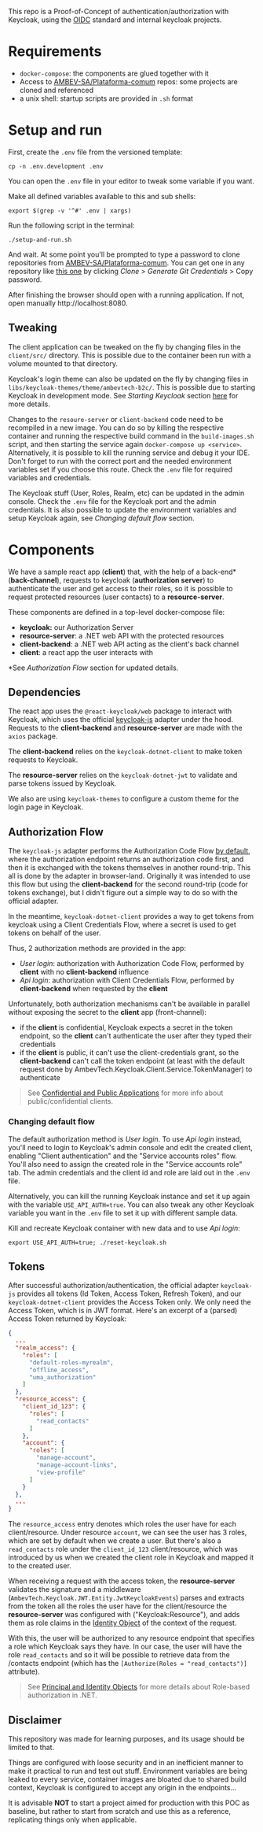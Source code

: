 This repo is a Proof-of-Concept of authentication/authorization with Keycloak, using the [OIDC](https://openid.net/connect/) standard and internal keycloak projects.

# Requirements

- `docker-compose`: the components are glued together with it
- Access to [AMBEV-SA/Plataforma-comum](https://AMBEV-SA@dev.azure.com/AMBEV-SA/Plataforma-comum/) repos: some projects are cloned and referenced
- a unix shell: startup scripts are provided in `.sh` format

# Setup and run

First, create the `.env` file from the versioned template:
```shell
cp -n .env.development .env
```

You can open the `.env` file in your editor to tweak some variable if you want.

Make all defined variables available to this and sub shells:
```shell
export $(grep -v '^#' .env | xargs)
```

Run the following script in the terminal:
```shell
./setup-and-run.sh
```

And wait. At some point you'll be prompted to type a password to clone repositories from [AMBEV-SA/Plataforma-comum](https://AMBEV-SA@dev.azure.com/AMBEV-SA/Plataforma-comum/). You can get one in any repository like [this one](https://dev.azure.com/AMBEV-SA/Plataforma-comum/_git/keycloak-themes) by clicking *Clone* > *Generate Git Credentials* > Copy password.

After finishing the browser should open with a running application. If not, open manually http://localhost:8080.

## Tweaking

The client application can be tweaked on the fly by changing files in the `client/src/` directory. This is possible due to the container been run with a volume mounted to that directory.

Keycloak's login theme can also be updated on the fly by changing files in `libs/keycloak-themes/theme/ambevtech-b2c/`. This is possible due to starting Keycloak in development mode. See *Starting Keycloak* section [here](https://www.keycloak.org/server/configuration) for more details.

Changes to the `resoure-server` or `client-backend` code need to be recompiled in a new image. You can do so by killing the respective container and running the respective build command in the `build-images.sh` script, and then starting the service again `docker-compose up <service>`. Alternatively, it is possible to kill the running service and debug it your IDE. Don't forget to run with the correct port and the needed environment variables set if you choose this route. Check the `.env` file for required variables and credentials.

The Keycloak stuff (User, Roles, Realm, etc) can be updated in the admin console. Check the `.env` file for the Keycloak port and the admin credentials. It is also possible to update the environment variables and setup Keycloak again, see *Changing default flow* section.

# Components

We have a sample react app (**client**) that, with the help of a back-end* (**back-channel**), requests to keycloak (**authorization server**) to authenticate the user and get access to their roles, so it is possible to request protected resources (user contacts) to a **resource-server**.

These components are defined in a top-level docker-compose file:
 - **keycloak:** our Authorization Server
 - **resource-server**: a .NET web API with the protected resources
 - **client-backend**: a .NET web API acting as the client's back channel
 - **client**: a react app the user interacts with

\*See *Authorization Flow* section for updated details.

## Dependencies

The react app uses the `@react-keycloak/web` package to interact with Keycloak, which uses the official [keycloak-js](https://www.keycloak.org/docs/latest/securing_apps/#_javascript_adapter) adapter under the hood. Requests to the **client-backend** and **resource-server** are made with the `axios` package.

The **client-backend** relies on the `keycloak-dotnet-client` to make token requests to Keycloak.

The **resource-server** relies on the `keycloak-dotnet-jwt` to validate and parse tokens issued by
Keycloak.

We also are using `keycloak-themes` to configure a custom theme for the login page in Keycloak.

## Authorization Flow

The `keycloak-js` adapter performs the Authorization Code Flow [by default](https://github.com/keycloak/keycloak-documentation/blob/main/securing_apps/topics/oidc/javascript-adapter.adoc#implicit-and-hybrid-flow), where the authorization endpoint returns an authorization code first, and then it is exchanged with the tokens themselves in another round-trip. This all is done by the adapter in browser-land. Originally it was intended to use this flow but using the **client-backend** for the second round-trip (code for tokens exchange), but I didn't figure out a simple way to do so with the official adapter.

In the meantime, `keycloak-dotnet-client` provides a way to get tokens from keycloak using a Client Credentials Flow, where a secret is used to get tokens on behalf of the user.

Thus, 2 authorization methods are provided in the app:
 - *User login*: authorization with Authorization Code Flow, performed by **client** with no **client-backend** influence
 - *Api login*: authorization with Client Credentials Flow, performed by **client-backend** when requested by the **client**

Unfortunately, both authorization mechanisms can't be available in parallel without exposing the secret to the **client** app (front-channel):
 - if the **client** is confidential, Keycloak expects a secret in the token endpoint, so the **client** can't authenticate the user after they typed their credentials
 - if the **client** is public, it can't use the client-credentials grant, so the **client-backend** can't call the token endpoint (at least with the default request done by AmbevTech.Keycloak.Client.Service.TokenManager) to authenticate

> See [Confidential and Public Applications](https://auth0.com/docs/get-started/applications/confidential-and-public-applications) for more info about public/confidential clients.

### Changing default flow

The default authorization method is *User login*. To use *Api login* instead, you'll need to login to Keycloak's admin console and edit the created client, enabling "Client authentication" and the "Service accounts roles" flow. You'll also need to assign the created role in the "Service accounts role" tab. The admin credentials and the client id and role are laid out in the `.env` file.

Alternatively, you can kill the running Keycloak instance and set it up again with the variable `USE_API_AUTH=true`. You can also tweak any other Keycloak variable you want in the `.env` file to set it up with different sample data.

Kill and recreate Keycloak container with new data and to use *Api login*:
```shell
export USE_API_AUTH=true; ./reset-keycloak.sh
```


## Tokens

After successful authorization/authentication, the official adapter `keycloak-js` provides all tokens (Id Token, Access Token, Refresh Token), and our `keycloak-dotnet-client` provides the Access Token only. We only need the Access Token, which is in JWT format. Here's an excerpt of a (parsed) Access Token returned by Keycloak:

```json
{
  ...
  "realm_access": {
    "roles": [
      "default-roles-myrealm",
      "offline_access",
      "uma_authorization"
    ]
  },
  "resource_access": {
    "client_id_123": {
      "roles": [
        "read_contacts"
      ]
    },
    "account": {
      "roles": [
        "manage-account",
        "manage-account-links",
        "view-profile"
      ]
    }
  },
  ...
}
```

The `resource_access` entry denotes which roles the user have for each client/resource. Under resource `account`, we can see the user has 3 roles, which are set by default when we create a user. But there's also a `read_contacts` role under the `client_id_123` client/resource, which was introduced by us when we created the client role in Keycloak and mapped it to the created user.

When receiving a request with the access token, the **resource-server** validates the signature and a middleware (`AmbevTech.Keycloak.JWT.Entity.JwtKeycloakEvents`) parses and extracts from the token all the roles the user have for the client/resource the **resource-server** was configured with ("Keycloak:Resource"), and adds them as role claims in the [Identity Object](https://learn.microsoft.com/en-us/dotnet/api/system.security.claims.claimsprincipal.identity?view=net-6.0) of the context of the request.

With this, the user will be authorized to any resource endpoint that specifies a role which Keycloak says they have. In our case, the user will have the role `read_contacts` and so it will be possible to retrieve data from the /contacts endpoint (which has the `[Authorize(Roles = "read_contacts")]` attribute).

>See [Principal and Identity Objects](https://learn.microsoft.com/en-us/dotnet/standard/security/principal-and-identity-objects) for more details about Role-based authorization in .NET.

## Disclaimer

This repository was made for learning purposes, and its usage should be limited to that.

Things are configured with loose security and in an inefficient manner to make it practical to run and test out stuff. Environment variables are being leaked to every service, container images are bloated due to shared build context, Keycloak is configured to accept any origin in the endpoints...

It is advisable **NOT** to start a project aimed for production with this POC as baseline, but rather to start from scratch and use this as a reference, replicating things only when applicable.
